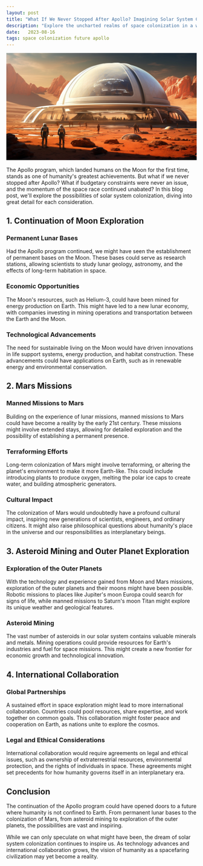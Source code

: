 ```yaml
---
layout: post
title: "What If We Never Stopped After Apollo? Imagining Solar System Colonization"
description: "Explore the uncharted realms of space colonization in a world where the Apollo program never ceased. From permanent lunar bases to manned missions to Mars, asteroid mining to international collaboration, this blog post delves into the possibilities of human expansion across the solar system."
date:   2023-08-16
tags: space colonization future apollo
---
```


![A colonized view of Mars](/assets/apollo-never-stopped.png)

The Apollo program, which landed humans on the Moon for the first time, stands as one of humanity's greatest achievements. But what if we never stopped after Apollo? What if budgetary constraints were never an issue, and the momentum of the space race continued unabated? In this blog post, we'll explore the possibilities of solar system colonization, diving into great detail for each consideration.

## 1. Continuation of Moon Exploration

### Permanent Lunar Bases

Had the Apollo program continued, we might have seen the establishment of permanent bases on the Moon. These bases could serve as research stations, allowing scientists to study lunar geology, astronomy, and the effects of long-term habitation in space.

### Economic Opportunities

The Moon's resources, such as Helium-3, could have been mined for energy production on Earth. This might have led to a new lunar economy, with companies investing in mining operations and transportation between the Earth and the Moon.

### Technological Advancements

The need for sustainable living on the Moon would have driven innovations in life support systems, energy production, and habitat construction. These advancements could have applications on Earth, such as in renewable energy and environmental conservation.

## 2. Mars Missions

### Manned Missions to Mars

Building on the experience of lunar missions, manned missions to Mars could have become a reality by the early 21st century. These missions might involve extended stays, allowing for detailed exploration and the possibility of establishing a permanent presence.

### Terraforming Efforts

Long-term colonization of Mars might involve terraforming, or altering the planet's environment to make it more Earth-like. This could include introducing plants to produce oxygen, melting the polar ice caps to create water, and building atmospheric generators.

### Cultural Impact

The colonization of Mars would undoubtedly have a profound cultural impact, inspiring new generations of scientists, engineers, and ordinary citizens. It might also raise philosophical questions about humanity's place in the universe and our responsibilities as interplanetary beings.

## 3. Asteroid Mining and Outer Planet Exploration

### Exploration of the Outer Planets

With the technology and experience gained from Moon and Mars missions, exploration of the outer planets and their moons might have been possible. Robotic missions to places like Jupiter's moon Europa could search for signs of life, while manned missions to Saturn's moon Titan might explore its unique weather and geological features.

### Asteroid Mining

The vast number of asteroids in our solar system contains valuable minerals and metals. Mining operations could provide resources for Earth's industries and fuel for space missions. This might create a new frontier for economic growth and technological innovation.

## 4. International Collaboration

### Global Partnerships

A sustained effort in space exploration might lead to more international collaboration. Countries could pool resources, share expertise, and work together on common goals. This collaboration might foster peace and cooperation on Earth, as nations unite to explore the cosmos.

### Legal and Ethical Considerations

International collaboration would require agreements on legal and ethical issues, such as ownership of extraterrestrial resources, environmental protection, and the rights of individuals in space. These agreements might set precedents for how humanity governs itself in an interplanetary era.

## Conclusion

The continuation of the Apollo program could have opened doors to a future where humanity is not confined to Earth. From permanent lunar bases to the colonization of Mars, from asteroid mining to exploration of the outer planets, the possibilities are vast and inspiring.

While we can only speculate on what might have been, the dream of solar system colonization continues to inspire us. As technology advances and international collaboration grows, the vision of humanity as a spacefaring civilization may yet become a reality.
